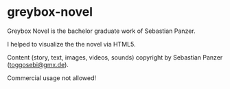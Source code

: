 # greybox-novel
Greybox Novel is the bachelor graduate work of Sebastian Panzer.

I helped to visualize the the novel via HTML5.

Content (story, text, images, videos, sounds) copyright by Sebastian Panzer (toggosebi@gmx.de).

Commercial usage not allowed!
